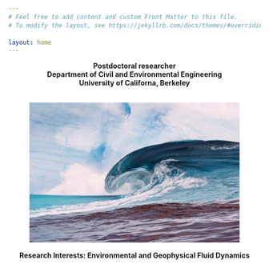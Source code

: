 ```yaml
---
# Feel free to add content and custom Front Matter to this file.
# To modify the layout, see https://jekyllrb.com/docs/themes/#overriding-theme-defaults

layout: home
---
```


<center><b>Postdoctoral researcher</b></center>
<center><b>Department of Civil and Environmental Engineering</b></center>
<center><b>University of Californa, Berkeley</b></center>

<br/>

<p align="center">
<img src="/assets/img/ocean2.jpg" width="420">
</p>

<center><b>Research Interests: Environmental and Geophysical Fluid Dynamics</b></center>
 

